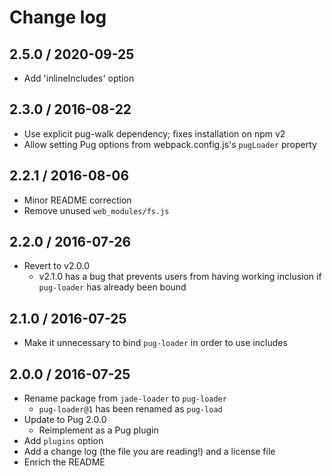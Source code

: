# Change log

## 2.5.0 / 2020-09-25

- Add 'inlineIncludes' option

## 2.3.0 / 2016-08-22

- Use explicit pug-walk dependency; fixes installation on npm v2
- Allow setting Pug options from webpack.config.js's `pugLoader` property

## 2.2.1 / 2016-08-06

- Minor README correction
- Remove unused `web_modules/fs.js`

## 2.2.0 / 2016-07-26

- Revert to v2.0.0
  - v2.1.0 has a bug that prevents users from having working inclusion if
    `pug-loader` has already been bound

## 2.1.0 / 2016-07-25

- Make it unnecessary to bind `pug-loader` in order to use includes

## 2.0.0 / 2016-07-25

- Rename package from `jade-loader` to `pug-loader`
  - `pug-loader@1` has been renamed as `pug-load`
- Update to Pug 2.0.0
  - Reimplement as a Pug plugin
- Add `plugins` option
- Add a change log (the file you are reading!) and a license file
- Enrich the README
